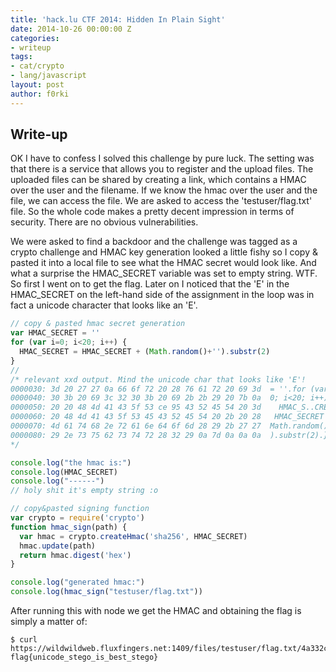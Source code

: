 ```yaml
---
title: 'hack.lu CTF 2014: Hidden In Plain Sight'
date: 2014-10-26 00:00:00 Z
categories:
- writeup
tags:
- cat/crypto
- lang/javascript
layout: post
author: f0rki
---
```


## Write-up

OK I have to confess I solved this challenge by pure luck. The setting was that
there is a service that allows you to register and the upload files. The
uploaded files can be shared by creating a link, which contains a HMAC over the
user and the filename. If we know the hmac over the user and the file, we can
access the file. We are asked to access the 'testuser/flag.txt' file.  So the
whole code makes a pretty decent impression in terms of security. There are no
obvious vulnerabilities.

We were asked to find a backdoor and the challenge was tagged as a crypto
challenge and HMAC key generation looked a little fishy so I copy & pasted it
into a local file to see what the HMAC secret would look like. And what a
surprise the HMAC_SECRET variable was set to empty string. WTF. So first I went
on to get the flag. Later on I noticed that the 'E' in the HMAC_SECRET on the
left-hand side of the assignment in the loop was in fact a unicode character
that looks like an 'E'.

```javascript
// copy & pasted hmac secret generation
var HMAC_SECRET = ''
for (var i=0; i<20; i++) {
  HMAC_SΕCRET = HMAC_SECRET + (Math.random()+'').substr(2)
}
//
/* relevant xxd output. Mind the unicode char that looks like 'E'!
0000030: 3d 20 27 27 0a 66 6f 72 20 28 76 61 72 20 69 3d  = ''.for (var i=
0000040: 30 3b 20 69 3c 32 30 3b 20 69 2b 2b 29 20 7b 0a  0; i<20; i++) {.
0000050: 20 20 48 4d 41 43 5f 53 ce 95 43 52 45 54 20 3d    HMAC_S..CRET =
0000060: 20 48 4d 41 43 5f 53 45 43 52 45 54 20 2b 20 28   HMAC_SECRET + (
0000070: 4d 61 74 68 2e 72 61 6e 64 6f 6d 28 29 2b 27 27  Math.random()+''
0000080: 29 2e 73 75 62 73 74 72 28 32 29 0a 7d 0a 0a 0a  ).substr(2).}...
*/

console.log("the hmac is:")
console.log(HMAC_SECRET)
console.log("------")
// holy shit it's empty string :o

// copy&pasted signing function
var crypto = require('crypto')
function hmac_sign(path) {
  var hmac = crypto.createHmac('sha256', HMAC_SECRET)
  hmac.update(path)
  return hmac.digest('hex')
}

console.log("generated hmac:")
console.log(hmac_sign("testuser/flag.txt"))
```

After running this with node we get the HMAC and obtaining the flag is simply a
matter of:

    $ curl https://wildwildweb.fluxfingers.net:1409/files/testuser/flag.txt/4a332c7f27909f85a529393cea72301393f84cf5908aa2538137776f78624db4
    flag{unicode_stego_is_best_stego}
